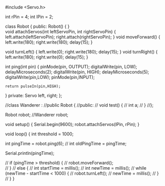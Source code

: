 #include <Servo.h>

int rPin = 4;
int lPin = 2;

class Robot {
public:
  Robot() {
  }  
  void attachServos(int leftServoPin, int rightServoPin) {
    left.attach(leftServoPin);
    right.attach(rightServoPin);
  }
  void moveForward() {
    left.write(180);
    right.write(180); 
    delay(15);
  }

  void turnLeft() {
    left.write(0);
    right.write(180); 
    delay(15);
  }
  void turnRight() {
    left.write(180);
    right.write(0); 
    delay(15);
  }

  int ping(int pin) {
    pinMode(pin, OUTPUT);
    digitalWrite(pin, LOW);
    delayMicroseconds(2);
    digitalWrite(pin, HIGH);
    delayMicroseconds(5);
    digitalWrite(pin,LOW);
    pinMode(pin,INPUT);

    return pulseIn(pin,HIGH);
  }
private:
  Servo left, right;
};

//class Wanderer : 
//public Robot {
//public:
//  void test() {
//    int a;
//  } 
//};

Robot robot;
//Wanderer robot;

void setup() {
  Serial.begin(9600);
  robot.attachServos(lPin, rPin); 
}

void loop() {
  int threshold = 1000;
  
  int pingTime = robot.ping(6);
//  int oldPingTime = pingTime;

  Serial.println(pingTime);

//  if (pingTime > threshold) {
//    robot.moveForward();  
//  } 
//  else {
//    int startTime = millis();
//    int newTime = millis();
//    while (newTime - startTime < 1000) {
//      robot.turnLeft();
//      newTime = millis();
//    }
//  }
}














